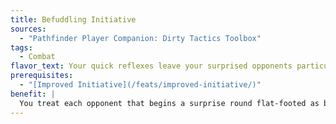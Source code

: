 ```yaml
---
title: Befuddling Initiative
sources:
  - "Pathfinder Player Companion: Dirty Tactics Toolbox"
tags:
  - Combat
flavor_text: Your quick reflexes leave your surprised opponents particularly disoriented.
prerequisites:
  - "[Improved Initiative](/feats/improved-initiative/)"
benefit: |
  You treat each opponent that begins a surprise round flat-footed as being flat-footed until its action in the first full round of combat, even if it acts on the surprise round.
---
```

